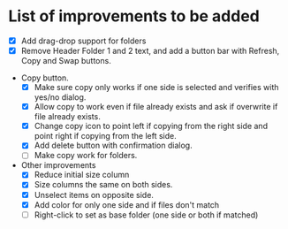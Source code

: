 # List of improvements to be added

- [X] Add drag-drop support for folders
- [X] Remove Header Folder 1 and 2 text, and add a button bar with Refresh, Copy and Swap buttons.
- Copy button.
  - [X] Make sure copy only works if one side is selected and verifies with yes/no dialog.
  - [X] Allow copy to work even if file already exists and ask if overwrite if file already exists.
  - [X] Change copy icon to point left if copying from the right side and point right if copying from the left side.
  - [X] Add delete button with confirmation dialog.
  - [ ] Make copy work for folders.
- Other improvements
  - [X] Reduce initial size column
  - [X] Size columns the same on both sides.
  - [X] Unselect items on opposite side.
  - [X] Add color for only one side and if files don't match
  - [ ] Right-click to set as base folder (one side or both if matched)